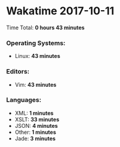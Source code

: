 # Wakatime 2017-10-11

Time Total: **0 hours 43 minutes**

### Operating Systems:
- Linux: **43 minutes** 

### Editors:
- Vim: **43 minutes** 

### Languages:
- XML: **1 minutes** 
- XSLT: **33 minutes** 
- JSON: **4 minutes** 
- Other: **1 minutes** 
- Jade: **3 minutes** 

